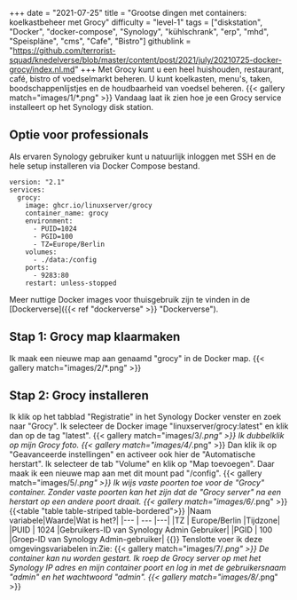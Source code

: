+++
date = "2021-07-25"
title = "Grootse dingen met containers: koelkastbeheer met Grocy"
difficulty = "level-1"
tags = ["diskstation", "Docker", "docker-compose", "Synology", "kühlschrank", "erp", "mhd", "Speispläne", "cms", "Cafe", "Bistro"]
githublink = "https://github.com/terrorist-squad/knedelverse/blob/master/content/post/2021/july/20210725-docker-grocy/index.nl.md"
+++
Met Grocy kunt u een heel huishouden, restaurant, café, bistro of voedselmarkt beheren. U kunt koelkasten, menu's, taken, boodschappenlijstjes en de houdbaarheid van voedsel beheren.
{{< gallery match="images/1/*.png" >}}
Vandaag laat ik zien hoe je een Grocy service installeert op het Synology disk station.
## Optie voor professionals
Als ervaren Synology gebruiker kunt u natuurlijk inloggen met SSH en de hele setup installeren via Docker Compose bestand.
```
version: "2.1"
services:
  grocy:
    image: ghcr.io/linuxserver/grocy
    container_name: grocy
    environment:
      - PUID=1024
      - PGID=100
      - TZ=Europe/Berlin
    volumes:
      - ./data:/config
    ports:
      - 9283:80
    restart: unless-stopped

```
Meer nuttige Docker images voor thuisgebruik zijn te vinden in de [Dockerverse]({{< ref "dockerverse" >}} "Dockerverse").
## Stap 1: Grocy map klaarmaken
Ik maak een nieuwe map aan genaamd "grocy" in de Docker map.
{{< gallery match="images/2/*.png" >}}

## Stap 2: Grocy installeren
Ik klik op het tabblad "Registratie" in het Synology Docker venster en zoek naar "Grocy". Ik selecteer de Docker image "linuxserver/grocy:latest" en klik dan op de tag "latest".
{{< gallery match="images/3/*.png" >}}
Ik dubbelklik op mijn Grocy foto.
{{< gallery match="images/4/*.png" >}}
Dan klik ik op "Geavanceerde instellingen" en activeer ook hier de "Automatische herstart". Ik selecteer de tab "Volume" en klik op "Map toevoegen". Daar maak ik een nieuwe map aan met dit mount pad "/config".
{{< gallery match="images/5/*.png" >}}
Ik wijs vaste poorten toe voor de "Grocy" container. Zonder vaste poorten kan het zijn dat de "Grocy server" na een herstart op een andere poort draait.
{{< gallery match="images/6/*.png" >}}
{{<table "table table-striped table-bordered">}}
|Naam variabele|Waarde|Wat is het?|
|--- | --- |---|
|TZ | Europe/Berlin |Tijdzone|
|PUID | 1024 |Gebruikers-ID van Synology Admin Gebruiker|
|PGID |	100 |Groep-ID van Synology Admin-gebruiker|
{{</table>}}
Tenslotte voer ik deze omgevingsvariabelen in:Zie:
{{< gallery match="images/7/*.png" >}}
De container kan nu worden gestart. Ik roep de Grocy server op met het Synology IP adres en mijn container poort en log in met de gebruikersnaam "admin" en het wachtwoord "admin".
{{< gallery match="images/8/*.png" >}}


